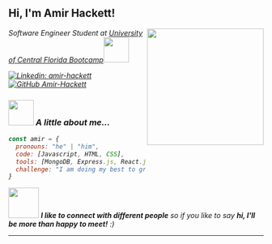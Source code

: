 <h2> Hi, I'm Amir Hackett!</h2>
<img align='right' src="https://media.giphy.com/media/e6tA359EUw2kqhOBHL/giphy.gif" width="230">
<p><em>Software Engineer Student at <a href="https://bootcamp.ce.ucf.edu/coding/">University of Central Florida Bootcamp</a><img src="https://media.giphy.com/media/lRLzrbhmh5pFf4jOga/giphy.gif" width="50">

[![Linkedin: amir-hackett](https://img.shields.io/badge/-amirhackett-blue?style=flat-square&logo=Linkedin&logoColor=white&link=https://www.linkedin.com/in/amir-hackett/)](https://www.linkedin.com/in/amir-hackett/)
[![GitHub Amir-Hackett](https://img.shields.io/github/followers/amir-hackett?label=follow&style=social)](https://github.com/Amir-Hackett)


### <img src="https://media.giphy.com/media/ZdO1mXD9kgpCslD5ka/giphy.gif" width="50"> A little about me...  

```javascript
const amir = {
  pronouns: "he" | "him",
  code: [Javascript, HTML, CSS],
  tools: [MongoDB, Express.js, React.js, Node.js, Bootstrap, Jest, jQuery],
  challenge: "I am doing my best to graduate and get my UCF Cert"
}
```

<img src="https://media.giphy.com/media/mIcH8OyRwpapbmYBgO/giphy.gif" width="60"> <em><b>I like to connect with different people</b> so if you like to say <b>hi, I'll be more than happy to meet!</b> :)</em>

---
